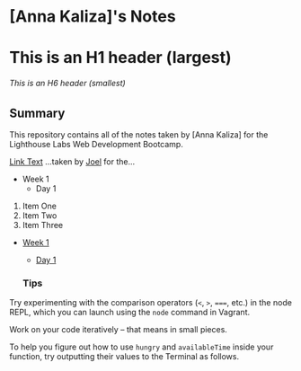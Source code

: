 # [Anna Kaliza]'s Notes

# This is an H1 header (largest)
###### This is an H6 header (smallest)

## Summary 

This repository contains all of the notes taken by [Anna Kaliza] for the Lighthouse Labs Web Development Bootcamp.

[Link Text](URL)
...taken by [Joel](https://github.com/JoelCodes) for the...

* Week 1
  * Day 1

1. Item One 
2. Item Two
3. Item Three


* [Week 1](/Week_1)
  * [Day 1](/Week_1/Day_1)


  ### Tips

Try experimenting with the comparison operators (`<`, `>`, `===`, etc.) in the node REPL, which you can launch using the `node` command in Vagrant.

Work on your code iteratively – that means in small pieces. 

To help you figure out how to use `hungry` and `availableTime` inside your function, try outputting their values to the Terminal as follows.